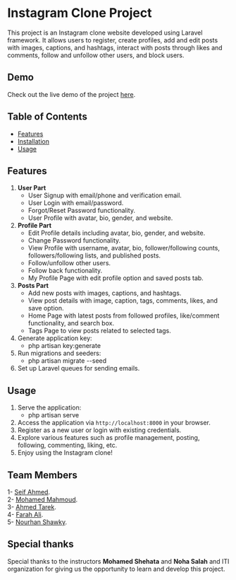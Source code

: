 # Instagram Clone Project

This project is an Instagram clone website developed using Laravel framework. It allows users to register, create profiles, add and edit posts with images, captions, and hashtags, interact with posts through likes and comments, follow and unfollow other users, and block users.

## Demo
Check out the live demo of the project [here](https://github.com/mohamed4mahmouud/instagram-clone/tree/main/Demo).

## Table of Contents
- [Features](#features)
- [Installation](#installation)
- [Usage](#usage)

## Features
1. **User Part**
   - User Signup with email/phone and verification email.
   - User Login with email/password.
   - Forgot/Reset Password functionality.
   - User Profile with avatar, bio, gender, and website.
2. **Profile Part**
   - Edit Profile details including avatar, bio, gender, and website.
   - Change Password functionality.
   - View Profile with username, avatar, bio, follower/following counts, followers/following lists, and published posts.
   - Follow/unfollow other users.
   - Follow back functionality.
   - My Profile Page with edit profile option and saved posts tab.
3. **Posts Part**
   - Add new posts with images, captions, and hashtags.
   - View post details with image, caption, tags, comments, likes, and save option.
   - Home Page with latest posts from followed profiles, like/comment functionality, and search box.
   - Tags Page to view posts related to selected tags.
4. Generate application key:
   - php artisan key:generate
5. Run migrations and seeders:
   - php artisan migrate --seed
6. Set up Laravel queues for sending emails.
   
## Usage
1. Serve the application:
   - php artisan serve
2. Access the application via `http://localhost:8000` in your browser.
3. Register as a new user or login with existing credentials.
4. Explore various features such as profile management, posting, following, commenting, liking, etc.
5. Enjoy using the Instagram clone!

## Team Members
1- [Seif Ahmed](https://github.com/seifEldeenAhmed).  
2- [Mohamed Mahmoud](https://github.com/mohamed4mahmouud).  
3- [Ahmed Tarek](https://github.com/AhmedMeligy).  
4- [Farah Ali](https://github.com/farahalimohamed).  
5- [Nourhan Shawky](https://github.com/Nourhanshawky).  

## Special thanks
Special thanks to the instructors **Mohamed Shehata** and **Noha Salah** and ITI organization for giving us the opportunity to learn and develop this project.





   
